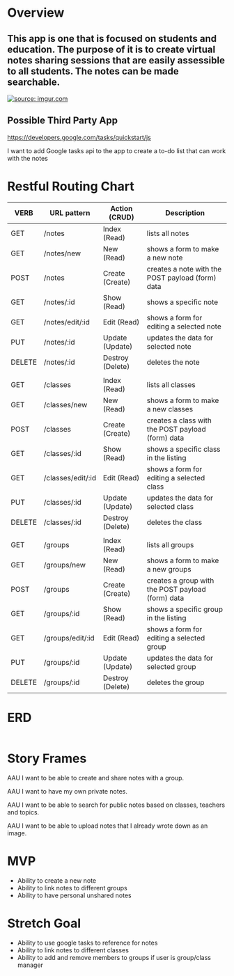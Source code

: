 # Overview
 <h2>This app is one that is focused on students and education. The purpose of it is to create virtual notes sharing sessions that are easily assessible to all students. The notes can be made searchable. </h2>

<a href="https://imgur.com/Xg1rpXn"><img src="https://i.imgur.com/Xg1rpXn.jpg" title="source: imgur.com" /></a>
## Possible Third Party App
https://developers.google.com/tasks/quickstart/js 

I want to add Google tasks api to the app to create a to-do list that can work with the notes

# Restful Routing Chart

| VERB   | URL pattern           | Action (CRUD)    | Description |
| ----   | -----------           | -------------    | ----------- |
| GET    | /notes                | Index (Read)     | lists all notes |
| GET    | /notes/new            | New (Read)       | shows a form to make a new note |
| POST   | /notes                | Create (Create)  | creates a note with the POST payload (form) data |
| GET    | /notes/:id            | Show (Read)      | shows a specific note |
| GET    | /notes/edit/:id       | Edit (Read)      | shows a form for editing a selected note|
| PUT    | /notes/:id            | Update (Update)  | updates the data for selected note |
| DELETE | /notes/:id            | Destroy (Delete) | deletes the note |
| | | |
| GET    | /classes          | Index (Read)     | lists all classes |
| GET    | /classes/new      | New (Read)       | shows a form to make a new classes |
| POST   | /classes          | Create (Create)  | creates a class with the POST payload (form) data |
| GET    | /classes/:id      | Show (Read)      | shows a specific class in the listing |
| GET    | /classes/edit/:id | Edit (Read)      | shows a form for editing a selected class |
| PUT    | /classes/:id      | Update (Update)  | updates the data for selected class |
| DELETE | /classes/:id      | Destroy (Delete) | deletes the class |
| | | |
| GET    | /groups          | Index (Read)     | lists all groups |
| GET    | /groups/new      | New (Read)       | shows a form to make a new groups |
| POST   | /groups          | Create (Create)  | creates a group with the POST payload (form) data |
| GET    | /groups/:id      | Show (Read)      | shows a specific group in the listing |
| GET    | /groups/edit/:id | Edit (Read)      | shows a form for editing a selected group |
| PUT    | /groups/:id      | Update (Update)  | updates the data for selected group |
| DELETE | /groups/:id      | Destroy (Delete) | deletes the group |

# ERD 

<div class="mxgraph" style="max-width:100%;border:1px solid transparent;" data-mxgraph="{&quot;highlight&quot;:&quot;#0000ff&quot;,&quot;nav&quot;:true,&quot;resize&quot;:true,&quot;toolbar&quot;:&quot;zoom layers tags lightbox&quot;,&quot;edit&quot;:&quot;_blank&quot;,&quot;xml&quot;:&quot;&lt;mxfile host=\&quot;app.diagrams.net\&quot; modified=\&quot;2023-07-25T22:27:12.079Z\&quot; agent=\&quot;Mozilla/5.0 (Macintosh; Intel Mac OS X 10_15_7) AppleWebKit/537.36 (KHTML, like Gecko) Chrome/115.0.0.0 Safari/537.36 Edg/115.0.1901.183\&quot; etag=\&quot;4cU77kRvQhrLRe8TGqex\&quot; version=\&quot;21.6.5\&quot;&gt;\n  &lt;diagram name=\&quot;Page-1\&quot; id=\&quot;f8QjonO0ME1cQVBxZWX_\&quot;&gt;\n    &lt;mxGraphModel dx=\&quot;906\&quot; dy=\&quot;1105\&quot; grid=\&quot;0\&quot; gridSize=\&quot;10\&quot; guides=\&quot;1\&quot; tooltips=\&quot;1\&quot; connect=\&quot;1\&quot; arrows=\&quot;1\&quot; fold=\&quot;1\&quot; page=\&quot;0\&quot; pageScale=\&quot;1\&quot; pageWidth=\&quot;850\&quot; pageHeight=\&quot;1100\&quot; math=\&quot;0\&quot; shadow=\&quot;0\&quot;&gt;\n      &lt;root&gt;\n        &lt;mxCell id=\&quot;0\&quot; /&gt;\n        &lt;mxCell id=\&quot;1\&quot; parent=\&quot;0\&quot; /&gt;\n        &lt;mxCell id=\&quot;WU4sxoFzI-XpQnvYxZJU-21\&quot; value=\&quot;Member\&quot; style=\&quot;shape=table;startSize=30;container=1;collapsible=1;childLayout=tableLayout;fixedRows=1;rowLines=0;fontStyle=1;align=center;resizeLast=1;html=1;fontSize=16;\&quot; vertex=\&quot;1\&quot; parent=\&quot;1\&quot;&gt;\n          &lt;mxGeometry x=\&quot;18\&quot; y=\&quot;213\&quot; width=\&quot;211\&quot; height=\&quot;182\&quot; as=\&quot;geometry\&quot; /&gt;\n        &lt;/mxCell&gt;\n        &lt;mxCell id=\&quot;WU4sxoFzI-XpQnvYxZJU-22\&quot; value=\&quot;\&quot; style=\&quot;shape=tableRow;horizontal=0;startSize=0;swimlaneHead=0;swimlaneBody=0;fillColor=none;collapsible=0;dropTarget=0;points=[[0,0.5],[1,0.5]];portConstraint=eastwest;top=0;left=0;right=0;bottom=1;fontSize=16;\&quot; vertex=\&quot;1\&quot; parent=\&quot;WU4sxoFzI-XpQnvYxZJU-21\&quot;&gt;\n          &lt;mxGeometry y=\&quot;30\&quot; width=\&quot;211\&quot; height=\&quot;30\&quot; as=\&quot;geometry\&quot; /&gt;\n        &lt;/mxCell&gt;\n        &lt;mxCell id=\&quot;WU4sxoFzI-XpQnvYxZJU-23\&quot; value=\&quot;PK\&quot; style=\&quot;shape=partialRectangle;connectable=0;fillColor=none;top=0;left=0;bottom=0;right=0;fontStyle=1;overflow=hidden;whiteSpace=wrap;html=1;fontSize=16;\&quot; vertex=\&quot;1\&quot; parent=\&quot;WU4sxoFzI-XpQnvYxZJU-22\&quot;&gt;\n          &lt;mxGeometry width=\&quot;30\&quot; height=\&quot;30\&quot; as=\&quot;geometry\&quot;&gt;\n            &lt;mxRectangle width=\&quot;30\&quot; height=\&quot;30\&quot; as=\&quot;alternateBounds\&quot; /&gt;\n          &lt;/mxGeometry&gt;\n        &lt;/mxCell&gt;\n        &lt;mxCell id=\&quot;WU4sxoFzI-XpQnvYxZJU-24\&quot; value=\&quot;memberId\&quot; style=\&quot;shape=partialRectangle;connectable=0;fillColor=none;top=0;left=0;bottom=0;right=0;align=left;spacingLeft=6;fontStyle=5;overflow=hidden;whiteSpace=wrap;html=1;fontSize=16;\&quot; vertex=\&quot;1\&quot; parent=\&quot;WU4sxoFzI-XpQnvYxZJU-22\&quot;&gt;\n          &lt;mxGeometry x=\&quot;30\&quot; width=\&quot;181\&quot; height=\&quot;30\&quot; as=\&quot;geometry\&quot;&gt;\n            &lt;mxRectangle width=\&quot;181\&quot; height=\&quot;30\&quot; as=\&quot;alternateBounds\&quot; /&gt;\n          &lt;/mxGeometry&gt;\n        &lt;/mxCell&gt;\n        &lt;mxCell id=\&quot;WU4sxoFzI-XpQnvYxZJU-25\&quot; value=\&quot;\&quot; style=\&quot;shape=tableRow;horizontal=0;startSize=0;swimlaneHead=0;swimlaneBody=0;fillColor=none;collapsible=0;dropTarget=0;points=[[0,0.5],[1,0.5]];portConstraint=eastwest;top=0;left=0;right=0;bottom=0;fontSize=16;\&quot; vertex=\&quot;1\&quot; parent=\&quot;WU4sxoFzI-XpQnvYxZJU-21\&quot;&gt;\n          &lt;mxGeometry y=\&quot;60\&quot; width=\&quot;211\&quot; height=\&quot;30\&quot; as=\&quot;geometry\&quot; /&gt;\n        &lt;/mxCell&gt;\n        &lt;mxCell id=\&quot;WU4sxoFzI-XpQnvYxZJU-26\&quot; value=\&quot;\&quot; style=\&quot;shape=partialRectangle;connectable=0;fillColor=none;top=0;left=0;bottom=0;right=0;editable=1;overflow=hidden;whiteSpace=wrap;html=1;fontSize=16;\&quot; vertex=\&quot;1\&quot; parent=\&quot;WU4sxoFzI-XpQnvYxZJU-25\&quot;&gt;\n          &lt;mxGeometry width=\&quot;30\&quot; height=\&quot;30\&quot; as=\&quot;geometry\&quot;&gt;\n            &lt;mxRectangle width=\&quot;30\&quot; height=\&quot;30\&quot; as=\&quot;alternateBounds\&quot; /&gt;\n          &lt;/mxGeometry&gt;\n        &lt;/mxCell&gt;\n        &lt;mxCell id=\&quot;WU4sxoFzI-XpQnvYxZJU-27\&quot; value=\&quot;owner\&quot; style=\&quot;shape=partialRectangle;connectable=0;fillColor=none;top=0;left=0;bottom=0;right=0;align=left;spacingLeft=6;overflow=hidden;whiteSpace=wrap;html=1;fontSize=16;\&quot; vertex=\&quot;1\&quot; parent=\&quot;WU4sxoFzI-XpQnvYxZJU-25\&quot;&gt;\n          &lt;mxGeometry x=\&quot;30\&quot; width=\&quot;181\&quot; height=\&quot;30\&quot; as=\&quot;geometry\&quot;&gt;\n            &lt;mxRectangle width=\&quot;181\&quot; height=\&quot;30\&quot; as=\&quot;alternateBounds\&quot; /&gt;\n          &lt;/mxGeometry&gt;\n        &lt;/mxCell&gt;\n        &lt;mxCell id=\&quot;WU4sxoFzI-XpQnvYxZJU-28\&quot; value=\&quot;\&quot; style=\&quot;shape=tableRow;horizontal=0;startSize=0;swimlaneHead=0;swimlaneBody=0;fillColor=none;collapsible=0;dropTarget=0;points=[[0,0.5],[1,0.5]];portConstraint=eastwest;top=0;left=0;right=0;bottom=0;fontSize=16;\&quot; vertex=\&quot;1\&quot; parent=\&quot;WU4sxoFzI-XpQnvYxZJU-21\&quot;&gt;\n          &lt;mxGeometry y=\&quot;90\&quot; width=\&quot;211\&quot; height=\&quot;30\&quot; as=\&quot;geometry\&quot; /&gt;\n        &lt;/mxCell&gt;\n        &lt;mxCell id=\&quot;WU4sxoFzI-XpQnvYxZJU-29\&quot; value=\&quot;\&quot; style=\&quot;shape=partialRectangle;connectable=0;fillColor=none;top=0;left=0;bottom=0;right=0;editable=1;overflow=hidden;whiteSpace=wrap;html=1;fontSize=16;\&quot; vertex=\&quot;1\&quot; parent=\&quot;WU4sxoFzI-XpQnvYxZJU-28\&quot;&gt;\n          &lt;mxGeometry width=\&quot;30\&quot; height=\&quot;30\&quot; as=\&quot;geometry\&quot;&gt;\n            &lt;mxRectangle width=\&quot;30\&quot; height=\&quot;30\&quot; as=\&quot;alternateBounds\&quot; /&gt;\n          &lt;/mxGeometry&gt;\n        &lt;/mxCell&gt;\n        &lt;mxCell id=\&quot;WU4sxoFzI-XpQnvYxZJU-30\&quot; value=\&quot;\&quot; style=\&quot;shape=partialRectangle;connectable=0;fillColor=none;top=0;left=0;bottom=0;right=0;align=left;spacingLeft=6;overflow=hidden;whiteSpace=wrap;html=1;fontSize=16;\&quot; vertex=\&quot;1\&quot; parent=\&quot;WU4sxoFzI-XpQnvYxZJU-28\&quot;&gt;\n          &lt;mxGeometry x=\&quot;30\&quot; width=\&quot;181\&quot; height=\&quot;30\&quot; as=\&quot;geometry\&quot;&gt;\n            &lt;mxRectangle width=\&quot;181\&quot; height=\&quot;30\&quot; as=\&quot;alternateBounds\&quot; /&gt;\n          &lt;/mxGeometry&gt;\n        &lt;/mxCell&gt;\n        &lt;mxCell id=\&quot;WU4sxoFzI-XpQnvYxZJU-31\&quot; value=\&quot;\&quot; style=\&quot;shape=tableRow;horizontal=0;startSize=0;swimlaneHead=0;swimlaneBody=0;fillColor=none;collapsible=0;dropTarget=0;points=[[0,0.5],[1,0.5]];portConstraint=eastwest;top=0;left=0;right=0;bottom=0;fontSize=16;\&quot; vertex=\&quot;1\&quot; parent=\&quot;WU4sxoFzI-XpQnvYxZJU-21\&quot;&gt;\n          &lt;mxGeometry y=\&quot;120\&quot; width=\&quot;211\&quot; height=\&quot;30\&quot; as=\&quot;geometry\&quot; /&gt;\n        &lt;/mxCell&gt;\n        &lt;mxCell id=\&quot;WU4sxoFzI-XpQnvYxZJU-32\&quot; value=\&quot;\&quot; style=\&quot;shape=partialRectangle;connectable=0;fillColor=none;top=0;left=0;bottom=0;right=0;editable=1;overflow=hidden;whiteSpace=wrap;html=1;fontSize=16;\&quot; vertex=\&quot;1\&quot; parent=\&quot;WU4sxoFzI-XpQnvYxZJU-31\&quot;&gt;\n          &lt;mxGeometry width=\&quot;30\&quot; height=\&quot;30\&quot; as=\&quot;geometry\&quot;&gt;\n            &lt;mxRectangle width=\&quot;30\&quot; height=\&quot;30\&quot; as=\&quot;alternateBounds\&quot; /&gt;\n          &lt;/mxGeometry&gt;\n        &lt;/mxCell&gt;\n        &lt;mxCell id=\&quot;WU4sxoFzI-XpQnvYxZJU-33\&quot; value=\&quot;\&quot; style=\&quot;shape=partialRectangle;connectable=0;fillColor=none;top=0;left=0;bottom=0;right=0;align=left;spacingLeft=6;overflow=hidden;whiteSpace=wrap;html=1;fontSize=16;\&quot; vertex=\&quot;1\&quot; parent=\&quot;WU4sxoFzI-XpQnvYxZJU-31\&quot;&gt;\n          &lt;mxGeometry x=\&quot;30\&quot; width=\&quot;181\&quot; height=\&quot;30\&quot; as=\&quot;geometry\&quot;&gt;\n            &lt;mxRectangle width=\&quot;181\&quot; height=\&quot;30\&quot; as=\&quot;alternateBounds\&quot; /&gt;\n          &lt;/mxGeometry&gt;\n        &lt;/mxCell&gt;\n        &lt;mxCell id=\&quot;WU4sxoFzI-XpQnvYxZJU-34\&quot; value=\&quot;Notes\&quot; style=\&quot;shape=table;startSize=30;container=1;collapsible=1;childLayout=tableLayout;fixedRows=1;rowLines=0;fontStyle=1;align=center;resizeLast=1;html=1;fontSize=16;\&quot; vertex=\&quot;1\&quot; parent=\&quot;1\&quot;&gt;\n          &lt;mxGeometry x=\&quot;18\&quot; y=\&quot;-137\&quot; width=\&quot;211\&quot; height=\&quot;255\&quot; as=\&quot;geometry\&quot; /&gt;\n        &lt;/mxCell&gt;\n        &lt;mxCell id=\&quot;WU4sxoFzI-XpQnvYxZJU-35\&quot; value=\&quot;\&quot; style=\&quot;shape=tableRow;horizontal=0;startSize=0;swimlaneHead=0;swimlaneBody=0;fillColor=none;collapsible=0;dropTarget=0;points=[[0,0.5],[1,0.5]];portConstraint=eastwest;top=0;left=0;right=0;bottom=1;fontSize=16;\&quot; vertex=\&quot;1\&quot; parent=\&quot;WU4sxoFzI-XpQnvYxZJU-34\&quot;&gt;\n          &lt;mxGeometry y=\&quot;30\&quot; width=\&quot;211\&quot; height=\&quot;30\&quot; as=\&quot;geometry\&quot; /&gt;\n        &lt;/mxCell&gt;\n        &lt;mxCell id=\&quot;WU4sxoFzI-XpQnvYxZJU-36\&quot; value=\&quot;PK\&quot; style=\&quot;shape=partialRectangle;connectable=0;fillColor=none;top=0;left=0;bottom=0;right=0;fontStyle=1;overflow=hidden;whiteSpace=wrap;html=1;fontSize=16;\&quot; vertex=\&quot;1\&quot; parent=\&quot;WU4sxoFzI-XpQnvYxZJU-35\&quot;&gt;\n          &lt;mxGeometry width=\&quot;30\&quot; height=\&quot;30\&quot; as=\&quot;geometry\&quot;&gt;\n            &lt;mxRectangle width=\&quot;30\&quot; height=\&quot;30\&quot; as=\&quot;alternateBounds\&quot; /&gt;\n          &lt;/mxGeometry&gt;\n        &lt;/mxCell&gt;\n        &lt;mxCell id=\&quot;WU4sxoFzI-XpQnvYxZJU-37\&quot; value=\&quot;notesId\&quot; style=\&quot;shape=partialRectangle;connectable=0;fillColor=none;top=0;left=0;bottom=0;right=0;align=left;spacingLeft=6;fontStyle=5;overflow=hidden;whiteSpace=wrap;html=1;fontSize=16;\&quot; vertex=\&quot;1\&quot; parent=\&quot;WU4sxoFzI-XpQnvYxZJU-35\&quot;&gt;\n          &lt;mxGeometry x=\&quot;30\&quot; width=\&quot;181\&quot; height=\&quot;30\&quot; as=\&quot;geometry\&quot;&gt;\n            &lt;mxRectangle width=\&quot;181\&quot; height=\&quot;30\&quot; as=\&quot;alternateBounds\&quot; /&gt;\n          &lt;/mxGeometry&gt;\n        &lt;/mxCell&gt;\n        &lt;mxCell id=\&quot;WU4sxoFzI-XpQnvYxZJU-38\&quot; value=\&quot;\&quot; style=\&quot;shape=tableRow;horizontal=0;startSize=0;swimlaneHead=0;swimlaneBody=0;fillColor=none;collapsible=0;dropTarget=0;points=[[0,0.5],[1,0.5]];portConstraint=eastwest;top=0;left=0;right=0;bottom=0;fontSize=16;\&quot; vertex=\&quot;1\&quot; parent=\&quot;WU4sxoFzI-XpQnvYxZJU-34\&quot;&gt;\n          &lt;mxGeometry y=\&quot;60\&quot; width=\&quot;211\&quot; height=\&quot;30\&quot; as=\&quot;geometry\&quot; /&gt;\n        &lt;/mxCell&gt;\n        &lt;mxCell id=\&quot;WU4sxoFzI-XpQnvYxZJU-39\&quot; value=\&quot;\&quot; style=\&quot;shape=partialRectangle;connectable=0;fillColor=none;top=0;left=0;bottom=0;right=0;editable=1;overflow=hidden;whiteSpace=wrap;html=1;fontSize=16;\&quot; vertex=\&quot;1\&quot; parent=\&quot;WU4sxoFzI-XpQnvYxZJU-38\&quot;&gt;\n          &lt;mxGeometry width=\&quot;30\&quot; height=\&quot;30\&quot; as=\&quot;geometry\&quot;&gt;\n            &lt;mxRectangle width=\&quot;30\&quot; height=\&quot;30\&quot; as=\&quot;alternateBounds\&quot; /&gt;\n          &lt;/mxGeometry&gt;\n        &lt;/mxCell&gt;\n        &lt;mxCell id=\&quot;WU4sxoFzI-XpQnvYxZJU-40\&quot; value=\&quot;noteName\&quot; style=\&quot;shape=partialRectangle;connectable=0;fillColor=none;top=0;left=0;bottom=0;right=0;align=left;spacingLeft=6;overflow=hidden;whiteSpace=wrap;html=1;fontSize=16;\&quot; vertex=\&quot;1\&quot; parent=\&quot;WU4sxoFzI-XpQnvYxZJU-38\&quot;&gt;\n          &lt;mxGeometry x=\&quot;30\&quot; width=\&quot;181\&quot; height=\&quot;30\&quot; as=\&quot;geometry\&quot;&gt;\n            &lt;mxRectangle width=\&quot;181\&quot; height=\&quot;30\&quot; as=\&quot;alternateBounds\&quot; /&gt;\n          &lt;/mxGeometry&gt;\n        &lt;/mxCell&gt;\n        &lt;mxCell id=\&quot;WU4sxoFzI-XpQnvYxZJU-41\&quot; value=\&quot;\&quot; style=\&quot;shape=tableRow;horizontal=0;startSize=0;swimlaneHead=0;swimlaneBody=0;fillColor=none;collapsible=0;dropTarget=0;points=[[0,0.5],[1,0.5]];portConstraint=eastwest;top=0;left=0;right=0;bottom=0;fontSize=16;\&quot; vertex=\&quot;1\&quot; parent=\&quot;WU4sxoFzI-XpQnvYxZJU-34\&quot;&gt;\n          &lt;mxGeometry y=\&quot;90\&quot; width=\&quot;211\&quot; height=\&quot;30\&quot; as=\&quot;geometry\&quot; /&gt;\n        &lt;/mxCell&gt;\n        &lt;mxCell id=\&quot;WU4sxoFzI-XpQnvYxZJU-42\&quot; value=\&quot;\&quot; style=\&quot;shape=partialRectangle;connectable=0;fillColor=none;top=0;left=0;bottom=0;right=0;editable=1;overflow=hidden;whiteSpace=wrap;html=1;fontSize=16;\&quot; vertex=\&quot;1\&quot; parent=\&quot;WU4sxoFzI-XpQnvYxZJU-41\&quot;&gt;\n          &lt;mxGeometry width=\&quot;30\&quot; height=\&quot;30\&quot; as=\&quot;geometry\&quot;&gt;\n            &lt;mxRectangle width=\&quot;30\&quot; height=\&quot;30\&quot; as=\&quot;alternateBounds\&quot; /&gt;\n          &lt;/mxGeometry&gt;\n        &lt;/mxCell&gt;\n        &lt;mxCell id=\&quot;WU4sxoFzI-XpQnvYxZJU-43\&quot; value=\&quot;subject\&quot; style=\&quot;shape=partialRectangle;connectable=0;fillColor=none;top=0;left=0;bottom=0;right=0;align=left;spacingLeft=6;overflow=hidden;whiteSpace=wrap;html=1;fontSize=16;\&quot; vertex=\&quot;1\&quot; parent=\&quot;WU4sxoFzI-XpQnvYxZJU-41\&quot;&gt;\n          &lt;mxGeometry x=\&quot;30\&quot; width=\&quot;181\&quot; height=\&quot;30\&quot; as=\&quot;geometry\&quot;&gt;\n            &lt;mxRectangle width=\&quot;181\&quot; height=\&quot;30\&quot; as=\&quot;alternateBounds\&quot; /&gt;\n          &lt;/mxGeometry&gt;\n        &lt;/mxCell&gt;\n        &lt;mxCell id=\&quot;WU4sxoFzI-XpQnvYxZJU-44\&quot; value=\&quot;\&quot; style=\&quot;shape=tableRow;horizontal=0;startSize=0;swimlaneHead=0;swimlaneBody=0;fillColor=none;collapsible=0;dropTarget=0;points=[[0,0.5],[1,0.5]];portConstraint=eastwest;top=0;left=0;right=0;bottom=0;fontSize=16;\&quot; vertex=\&quot;1\&quot; parent=\&quot;WU4sxoFzI-XpQnvYxZJU-34\&quot;&gt;\n          &lt;mxGeometry y=\&quot;120\&quot; width=\&quot;211\&quot; height=\&quot;30\&quot; as=\&quot;geometry\&quot; /&gt;\n        &lt;/mxCell&gt;\n        &lt;mxCell id=\&quot;WU4sxoFzI-XpQnvYxZJU-45\&quot; value=\&quot;\&quot; style=\&quot;shape=partialRectangle;connectable=0;fillColor=none;top=0;left=0;bottom=0;right=0;editable=1;overflow=hidden;whiteSpace=wrap;html=1;fontSize=16;\&quot; vertex=\&quot;1\&quot; parent=\&quot;WU4sxoFzI-XpQnvYxZJU-44\&quot;&gt;\n          &lt;mxGeometry width=\&quot;30\&quot; height=\&quot;30\&quot; as=\&quot;geometry\&quot;&gt;\n            &lt;mxRectangle width=\&quot;30\&quot; height=\&quot;30\&quot; as=\&quot;alternateBounds\&quot; /&gt;\n          &lt;/mxGeometry&gt;\n        &lt;/mxCell&gt;\n        &lt;mxCell id=\&quot;WU4sxoFzI-XpQnvYxZJU-46\&quot; value=\&quot;courseName\&quot; style=\&quot;shape=partialRectangle;connectable=0;fillColor=none;top=0;left=0;bottom=0;right=0;align=left;spacingLeft=6;overflow=hidden;whiteSpace=wrap;html=1;fontSize=16;\&quot; vertex=\&quot;1\&quot; parent=\&quot;WU4sxoFzI-XpQnvYxZJU-44\&quot;&gt;\n          &lt;mxGeometry x=\&quot;30\&quot; width=\&quot;181\&quot; height=\&quot;30\&quot; as=\&quot;geometry\&quot;&gt;\n            &lt;mxRectangle width=\&quot;181\&quot; height=\&quot;30\&quot; as=\&quot;alternateBounds\&quot; /&gt;\n          &lt;/mxGeometry&gt;\n        &lt;/mxCell&gt;\n        &lt;mxCell id=\&quot;WU4sxoFzI-XpQnvYxZJU-47\&quot; value=\&quot;Groups\&quot; style=\&quot;shape=table;startSize=30;container=1;collapsible=1;childLayout=tableLayout;fixedRows=1;rowLines=0;fontStyle=1;align=center;resizeLast=1;html=1;fontSize=16;\&quot; vertex=\&quot;1\&quot; parent=\&quot;1\&quot;&gt;\n          &lt;mxGeometry x=\&quot;561\&quot; y=\&quot;213\&quot; width=\&quot;211\&quot; height=\&quot;182\&quot; as=\&quot;geometry\&quot; /&gt;\n        &lt;/mxCell&gt;\n        &lt;mxCell id=\&quot;WU4sxoFzI-XpQnvYxZJU-48\&quot; value=\&quot;\&quot; style=\&quot;shape=tableRow;horizontal=0;startSize=0;swimlaneHead=0;swimlaneBody=0;fillColor=none;collapsible=0;dropTarget=0;points=[[0,0.5],[1,0.5]];portConstraint=eastwest;top=0;left=0;right=0;bottom=1;fontSize=16;\&quot; vertex=\&quot;1\&quot; parent=\&quot;WU4sxoFzI-XpQnvYxZJU-47\&quot;&gt;\n          &lt;mxGeometry y=\&quot;30\&quot; width=\&quot;211\&quot; height=\&quot;30\&quot; as=\&quot;geometry\&quot; /&gt;\n        &lt;/mxCell&gt;\n        &lt;mxCell id=\&quot;WU4sxoFzI-XpQnvYxZJU-49\&quot; value=\&quot;PK\&quot; style=\&quot;shape=partialRectangle;connectable=0;fillColor=none;top=0;left=0;bottom=0;right=0;fontStyle=1;overflow=hidden;whiteSpace=wrap;html=1;fontSize=16;\&quot; vertex=\&quot;1\&quot; parent=\&quot;WU4sxoFzI-XpQnvYxZJU-48\&quot;&gt;\n          &lt;mxGeometry width=\&quot;30\&quot; height=\&quot;30\&quot; as=\&quot;geometry\&quot;&gt;\n            &lt;mxRectangle width=\&quot;30\&quot; height=\&quot;30\&quot; as=\&quot;alternateBounds\&quot; /&gt;\n          &lt;/mxGeometry&gt;\n        &lt;/mxCell&gt;\n        &lt;mxCell id=\&quot;WU4sxoFzI-XpQnvYxZJU-50\&quot; value=\&quot;groupId\&quot; style=\&quot;shape=partialRectangle;connectable=0;fillColor=none;top=0;left=0;bottom=0;right=0;align=left;spacingLeft=6;fontStyle=5;overflow=hidden;whiteSpace=wrap;html=1;fontSize=16;\&quot; vertex=\&quot;1\&quot; parent=\&quot;WU4sxoFzI-XpQnvYxZJU-48\&quot;&gt;\n          &lt;mxGeometry x=\&quot;30\&quot; width=\&quot;181\&quot; height=\&quot;30\&quot; as=\&quot;geometry\&quot;&gt;\n            &lt;mxRectangle width=\&quot;181\&quot; height=\&quot;30\&quot; as=\&quot;alternateBounds\&quot; /&gt;\n          &lt;/mxGeometry&gt;\n        &lt;/mxCell&gt;\n        &lt;mxCell id=\&quot;WU4sxoFzI-XpQnvYxZJU-51\&quot; value=\&quot;\&quot; style=\&quot;shape=tableRow;horizontal=0;startSize=0;swimlaneHead=0;swimlaneBody=0;fillColor=none;collapsible=0;dropTarget=0;points=[[0,0.5],[1,0.5]];portConstraint=eastwest;top=0;left=0;right=0;bottom=0;fontSize=16;\&quot; vertex=\&quot;1\&quot; parent=\&quot;WU4sxoFzI-XpQnvYxZJU-47\&quot;&gt;\n          &lt;mxGeometry y=\&quot;60\&quot; width=\&quot;211\&quot; height=\&quot;30\&quot; as=\&quot;geometry\&quot; /&gt;\n        &lt;/mxCell&gt;\n        &lt;mxCell id=\&quot;WU4sxoFzI-XpQnvYxZJU-52\&quot; value=\&quot;\&quot; style=\&quot;shape=partialRectangle;connectable=0;fillColor=none;top=0;left=0;bottom=0;right=0;editable=1;overflow=hidden;whiteSpace=wrap;html=1;fontSize=16;\&quot; vertex=\&quot;1\&quot; parent=\&quot;WU4sxoFzI-XpQnvYxZJU-51\&quot;&gt;\n          &lt;mxGeometry width=\&quot;30\&quot; height=\&quot;30\&quot; as=\&quot;geometry\&quot;&gt;\n            &lt;mxRectangle width=\&quot;30\&quot; height=\&quot;30\&quot; as=\&quot;alternateBounds\&quot; /&gt;\n          &lt;/mxGeometry&gt;\n        &lt;/mxCell&gt;\n        &lt;mxCell id=\&quot;WU4sxoFzI-XpQnvYxZJU-53\&quot; value=\&quot;memberName\&quot; style=\&quot;shape=partialRectangle;connectable=0;fillColor=none;top=0;left=0;bottom=0;right=0;align=left;spacingLeft=6;overflow=hidden;whiteSpace=wrap;html=1;fontSize=16;\&quot; vertex=\&quot;1\&quot; parent=\&quot;WU4sxoFzI-XpQnvYxZJU-51\&quot;&gt;\n          &lt;mxGeometry x=\&quot;30\&quot; width=\&quot;181\&quot; height=\&quot;30\&quot; as=\&quot;geometry\&quot;&gt;\n            &lt;mxRectangle width=\&quot;181\&quot; height=\&quot;30\&quot; as=\&quot;alternateBounds\&quot; /&gt;\n          &lt;/mxGeometry&gt;\n        &lt;/mxCell&gt;\n        &lt;mxCell id=\&quot;WU4sxoFzI-XpQnvYxZJU-54\&quot; value=\&quot;\&quot; style=\&quot;shape=tableRow;horizontal=0;startSize=0;swimlaneHead=0;swimlaneBody=0;fillColor=none;collapsible=0;dropTarget=0;points=[[0,0.5],[1,0.5]];portConstraint=eastwest;top=0;left=0;right=0;bottom=0;fontSize=16;\&quot; vertex=\&quot;1\&quot; parent=\&quot;WU4sxoFzI-XpQnvYxZJU-47\&quot;&gt;\n          &lt;mxGeometry y=\&quot;90\&quot; width=\&quot;211\&quot; height=\&quot;30\&quot; as=\&quot;geometry\&quot; /&gt;\n        &lt;/mxCell&gt;\n        &lt;mxCell id=\&quot;WU4sxoFzI-XpQnvYxZJU-55\&quot; value=\&quot;\&quot; style=\&quot;shape=partialRectangle;connectable=0;fillColor=none;top=0;left=0;bottom=0;right=0;editable=1;overflow=hidden;whiteSpace=wrap;html=1;fontSize=16;\&quot; vertex=\&quot;1\&quot; parent=\&quot;WU4sxoFzI-XpQnvYxZJU-54\&quot;&gt;\n          &lt;mxGeometry width=\&quot;30\&quot; height=\&quot;30\&quot; as=\&quot;geometry\&quot;&gt;\n            &lt;mxRectangle width=\&quot;30\&quot; height=\&quot;30\&quot; as=\&quot;alternateBounds\&quot; /&gt;\n          &lt;/mxGeometry&gt;\n        &lt;/mxCell&gt;\n        &lt;mxCell id=\&quot;WU4sxoFzI-XpQnvYxZJU-56\&quot; value=\&quot;ownerName\&quot; style=\&quot;shape=partialRectangle;connectable=0;fillColor=none;top=0;left=0;bottom=0;right=0;align=left;spacingLeft=6;overflow=hidden;whiteSpace=wrap;html=1;fontSize=16;\&quot; vertex=\&quot;1\&quot; parent=\&quot;WU4sxoFzI-XpQnvYxZJU-54\&quot;&gt;\n          &lt;mxGeometry x=\&quot;30\&quot; width=\&quot;181\&quot; height=\&quot;30\&quot; as=\&quot;geometry\&quot;&gt;\n            &lt;mxRectangle width=\&quot;181\&quot; height=\&quot;30\&quot; as=\&quot;alternateBounds\&quot; /&gt;\n          &lt;/mxGeometry&gt;\n        &lt;/mxCell&gt;\n        &lt;mxCell id=\&quot;WU4sxoFzI-XpQnvYxZJU-57\&quot; value=\&quot;\&quot; style=\&quot;shape=tableRow;horizontal=0;startSize=0;swimlaneHead=0;swimlaneBody=0;fillColor=none;collapsible=0;dropTarget=0;points=[[0,0.5],[1,0.5]];portConstraint=eastwest;top=0;left=0;right=0;bottom=0;fontSize=16;\&quot; vertex=\&quot;1\&quot; parent=\&quot;WU4sxoFzI-XpQnvYxZJU-47\&quot;&gt;\n          &lt;mxGeometry y=\&quot;120\&quot; width=\&quot;211\&quot; height=\&quot;30\&quot; as=\&quot;geometry\&quot; /&gt;\n        &lt;/mxCell&gt;\n        &lt;mxCell id=\&quot;WU4sxoFzI-XpQnvYxZJU-58\&quot; value=\&quot;\&quot; style=\&quot;shape=partialRectangle;connectable=0;fillColor=none;top=0;left=0;bottom=0;right=0;editable=1;overflow=hidden;whiteSpace=wrap;html=1;fontSize=16;\&quot; vertex=\&quot;1\&quot; parent=\&quot;WU4sxoFzI-XpQnvYxZJU-57\&quot;&gt;\n          &lt;mxGeometry width=\&quot;30\&quot; height=\&quot;30\&quot; as=\&quot;geometry\&quot;&gt;\n            &lt;mxRectangle width=\&quot;30\&quot; height=\&quot;30\&quot; as=\&quot;alternateBounds\&quot; /&gt;\n          &lt;/mxGeometry&gt;\n        &lt;/mxCell&gt;\n        &lt;mxCell id=\&quot;WU4sxoFzI-XpQnvYxZJU-59\&quot; value=\&quot;\&quot; style=\&quot;shape=partialRectangle;connectable=0;fillColor=none;top=0;left=0;bottom=0;right=0;align=left;spacingLeft=6;overflow=hidden;whiteSpace=wrap;html=1;fontSize=16;\&quot; vertex=\&quot;1\&quot; parent=\&quot;WU4sxoFzI-XpQnvYxZJU-57\&quot;&gt;\n          &lt;mxGeometry x=\&quot;30\&quot; width=\&quot;181\&quot; height=\&quot;30\&quot; as=\&quot;geometry\&quot;&gt;\n            &lt;mxRectangle width=\&quot;181\&quot; height=\&quot;30\&quot; as=\&quot;alternateBounds\&quot; /&gt;\n          &lt;/mxGeometry&gt;\n        &lt;/mxCell&gt;\n        &lt;mxCell id=\&quot;WU4sxoFzI-XpQnvYxZJU-73\&quot; value=\&quot;groupName\&quot; style=\&quot;shape=partialRectangle;connectable=0;fillColor=none;top=0;left=0;bottom=0;right=0;align=left;spacingLeft=6;overflow=hidden;whiteSpace=wrap;html=1;fontSize=16;\&quot; vertex=\&quot;1\&quot; parent=\&quot;1\&quot;&gt;\n          &lt;mxGeometry x=\&quot;48\&quot; y=\&quot;13.5\&quot; width=\&quot;181\&quot; height=\&quot;30\&quot; as=\&quot;geometry\&quot;&gt;\n            &lt;mxRectangle width=\&quot;181\&quot; height=\&quot;30\&quot; as=\&quot;alternateBounds\&quot; /&gt;\n          &lt;/mxGeometry&gt;\n        &lt;/mxCell&gt;\n        &lt;mxCell id=\&quot;WU4sxoFzI-XpQnvYxZJU-74\&quot; value=\&quot;private\&quot; style=\&quot;shape=partialRectangle;connectable=0;fillColor=none;top=0;left=0;bottom=0;right=0;align=left;spacingLeft=6;overflow=hidden;whiteSpace=wrap;html=1;fontSize=16;\&quot; vertex=\&quot;1\&quot; parent=\&quot;1\&quot;&gt;\n          &lt;mxGeometry x=\&quot;48\&quot; y=\&quot;46\&quot; width=\&quot;181\&quot; height=\&quot;30\&quot; as=\&quot;geometry\&quot;&gt;\n            &lt;mxRectangle width=\&quot;181\&quot; height=\&quot;30\&quot; as=\&quot;alternateBounds\&quot; /&gt;\n          &lt;/mxGeometry&gt;\n        &lt;/mxCell&gt;\n        &lt;mxCell id=\&quot;WU4sxoFzI-XpQnvYxZJU-60\&quot; value=\&quot;Classes\&quot; style=\&quot;shape=table;startSize=30;container=1;collapsible=1;childLayout=tableLayout;fixedRows=1;rowLines=0;fontStyle=1;align=center;resizeLast=1;html=1;fontSize=16;\&quot; vertex=\&quot;1\&quot; parent=\&quot;1\&quot;&gt;\n          &lt;mxGeometry x=\&quot;567.5\&quot; y=\&quot;-123\&quot; width=\&quot;211\&quot; height=\&quot;182\&quot; as=\&quot;geometry\&quot; /&gt;\n        &lt;/mxCell&gt;\n        &lt;mxCell id=\&quot;WU4sxoFzI-XpQnvYxZJU-61\&quot; value=\&quot;\&quot; style=\&quot;shape=tableRow;horizontal=0;startSize=0;swimlaneHead=0;swimlaneBody=0;fillColor=none;collapsible=0;dropTarget=0;points=[[0,0.5],[1,0.5]];portConstraint=eastwest;top=0;left=0;right=0;bottom=1;fontSize=16;\&quot; vertex=\&quot;1\&quot; parent=\&quot;WU4sxoFzI-XpQnvYxZJU-60\&quot;&gt;\n          &lt;mxGeometry y=\&quot;30\&quot; width=\&quot;211\&quot; height=\&quot;30\&quot; as=\&quot;geometry\&quot; /&gt;\n        &lt;/mxCell&gt;\n        &lt;mxCell id=\&quot;WU4sxoFzI-XpQnvYxZJU-62\&quot; value=\&quot;PK\&quot; style=\&quot;shape=partialRectangle;connectable=0;fillColor=none;top=0;left=0;bottom=0;right=0;fontStyle=1;overflow=hidden;whiteSpace=wrap;html=1;fontSize=16;\&quot; vertex=\&quot;1\&quot; parent=\&quot;WU4sxoFzI-XpQnvYxZJU-61\&quot;&gt;\n          &lt;mxGeometry width=\&quot;30\&quot; height=\&quot;30\&quot; as=\&quot;geometry\&quot;&gt;\n            &lt;mxRectangle width=\&quot;30\&quot; height=\&quot;30\&quot; as=\&quot;alternateBounds\&quot; /&gt;\n          &lt;/mxGeometry&gt;\n        &lt;/mxCell&gt;\n        &lt;mxCell id=\&quot;WU4sxoFzI-XpQnvYxZJU-63\&quot; value=\&quot;classId\&quot; style=\&quot;shape=partialRectangle;connectable=0;fillColor=none;top=0;left=0;bottom=0;right=0;align=left;spacingLeft=6;fontStyle=5;overflow=hidden;whiteSpace=wrap;html=1;fontSize=16;\&quot; vertex=\&quot;1\&quot; parent=\&quot;WU4sxoFzI-XpQnvYxZJU-61\&quot;&gt;\n          &lt;mxGeometry x=\&quot;30\&quot; width=\&quot;181\&quot; height=\&quot;30\&quot; as=\&quot;geometry\&quot;&gt;\n            &lt;mxRectangle width=\&quot;181\&quot; height=\&quot;30\&quot; as=\&quot;alternateBounds\&quot; /&gt;\n          &lt;/mxGeometry&gt;\n        &lt;/mxCell&gt;\n        &lt;mxCell id=\&quot;WU4sxoFzI-XpQnvYxZJU-64\&quot; value=\&quot;\&quot; style=\&quot;shape=tableRow;horizontal=0;startSize=0;swimlaneHead=0;swimlaneBody=0;fillColor=none;collapsible=0;dropTarget=0;points=[[0,0.5],[1,0.5]];portConstraint=eastwest;top=0;left=0;right=0;bottom=0;fontSize=16;\&quot; vertex=\&quot;1\&quot; parent=\&quot;WU4sxoFzI-XpQnvYxZJU-60\&quot;&gt;\n          &lt;mxGeometry y=\&quot;60\&quot; width=\&quot;211\&quot; height=\&quot;30\&quot; as=\&quot;geometry\&quot; /&gt;\n        &lt;/mxCell&gt;\n        &lt;mxCell id=\&quot;WU4sxoFzI-XpQnvYxZJU-65\&quot; value=\&quot;\&quot; style=\&quot;shape=partialRectangle;connectable=0;fillColor=none;top=0;left=0;bottom=0;right=0;editable=1;overflow=hidden;whiteSpace=wrap;html=1;fontSize=16;\&quot; vertex=\&quot;1\&quot; parent=\&quot;WU4sxoFzI-XpQnvYxZJU-64\&quot;&gt;\n          &lt;mxGeometry width=\&quot;30\&quot; height=\&quot;30\&quot; as=\&quot;geometry\&quot;&gt;\n            &lt;mxRectangle width=\&quot;30\&quot; height=\&quot;30\&quot; as=\&quot;alternateBounds\&quot; /&gt;\n          &lt;/mxGeometry&gt;\n        &lt;/mxCell&gt;\n        &lt;mxCell id=\&quot;WU4sxoFzI-XpQnvYxZJU-66\&quot; value=\&quot;className\&quot; style=\&quot;shape=partialRectangle;connectable=0;fillColor=none;top=0;left=0;bottom=0;right=0;align=left;spacingLeft=6;overflow=hidden;whiteSpace=wrap;html=1;fontSize=16;\&quot; vertex=\&quot;1\&quot; parent=\&quot;WU4sxoFzI-XpQnvYxZJU-64\&quot;&gt;\n          &lt;mxGeometry x=\&quot;30\&quot; width=\&quot;181\&quot; height=\&quot;30\&quot; as=\&quot;geometry\&quot;&gt;\n            &lt;mxRectangle width=\&quot;181\&quot; height=\&quot;30\&quot; as=\&quot;alternateBounds\&quot; /&gt;\n          &lt;/mxGeometry&gt;\n        &lt;/mxCell&gt;\n        &lt;mxCell id=\&quot;WU4sxoFzI-XpQnvYxZJU-67\&quot; value=\&quot;\&quot; style=\&quot;shape=tableRow;horizontal=0;startSize=0;swimlaneHead=0;swimlaneBody=0;fillColor=none;collapsible=0;dropTarget=0;points=[[0,0.5],[1,0.5]];portConstraint=eastwest;top=0;left=0;right=0;bottom=0;fontSize=16;\&quot; vertex=\&quot;1\&quot; parent=\&quot;WU4sxoFzI-XpQnvYxZJU-60\&quot;&gt;\n          &lt;mxGeometry y=\&quot;90\&quot; width=\&quot;211\&quot; height=\&quot;30\&quot; as=\&quot;geometry\&quot; /&gt;\n        &lt;/mxCell&gt;\n        &lt;mxCell id=\&quot;WU4sxoFzI-XpQnvYxZJU-68\&quot; value=\&quot;\&quot; style=\&quot;shape=partialRectangle;connectable=0;fillColor=none;top=0;left=0;bottom=0;right=0;editable=1;overflow=hidden;whiteSpace=wrap;html=1;fontSize=16;\&quot; vertex=\&quot;1\&quot; parent=\&quot;WU4sxoFzI-XpQnvYxZJU-67\&quot;&gt;\n          &lt;mxGeometry width=\&quot;30\&quot; height=\&quot;30\&quot; as=\&quot;geometry\&quot;&gt;\n            &lt;mxRectangle width=\&quot;30\&quot; height=\&quot;30\&quot; as=\&quot;alternateBounds\&quot; /&gt;\n          &lt;/mxGeometry&gt;\n        &lt;/mxCell&gt;\n        &lt;mxCell id=\&quot;WU4sxoFzI-XpQnvYxZJU-69\&quot; value=\&quot;teacherName\&quot; style=\&quot;shape=partialRectangle;connectable=0;fillColor=none;top=0;left=0;bottom=0;right=0;align=left;spacingLeft=6;overflow=hidden;whiteSpace=wrap;html=1;fontSize=16;\&quot; vertex=\&quot;1\&quot; parent=\&quot;WU4sxoFzI-XpQnvYxZJU-67\&quot;&gt;\n          &lt;mxGeometry x=\&quot;30\&quot; width=\&quot;181\&quot; height=\&quot;30\&quot; as=\&quot;geometry\&quot;&gt;\n            &lt;mxRectangle width=\&quot;181\&quot; height=\&quot;30\&quot; as=\&quot;alternateBounds\&quot; /&gt;\n          &lt;/mxGeometry&gt;\n        &lt;/mxCell&gt;\n        &lt;mxCell id=\&quot;WU4sxoFzI-XpQnvYxZJU-70\&quot; value=\&quot;\&quot; style=\&quot;shape=tableRow;horizontal=0;startSize=0;swimlaneHead=0;swimlaneBody=0;fillColor=none;collapsible=0;dropTarget=0;points=[[0,0.5],[1,0.5]];portConstraint=eastwest;top=0;left=0;right=0;bottom=0;fontSize=16;\&quot; vertex=\&quot;1\&quot; parent=\&quot;WU4sxoFzI-XpQnvYxZJU-60\&quot;&gt;\n          &lt;mxGeometry y=\&quot;120\&quot; width=\&quot;211\&quot; height=\&quot;30\&quot; as=\&quot;geometry\&quot; /&gt;\n        &lt;/mxCell&gt;\n        &lt;mxCell id=\&quot;WU4sxoFzI-XpQnvYxZJU-71\&quot; value=\&quot;\&quot; style=\&quot;shape=partialRectangle;connectable=0;fillColor=none;top=0;left=0;bottom=0;right=0;editable=1;overflow=hidden;whiteSpace=wrap;html=1;fontSize=16;\&quot; vertex=\&quot;1\&quot; parent=\&quot;WU4sxoFzI-XpQnvYxZJU-70\&quot;&gt;\n          &lt;mxGeometry width=\&quot;30\&quot; height=\&quot;30\&quot; as=\&quot;geometry\&quot;&gt;\n            &lt;mxRectangle width=\&quot;30\&quot; height=\&quot;30\&quot; as=\&quot;alternateBounds\&quot; /&gt;\n          &lt;/mxGeometry&gt;\n        &lt;/mxCell&gt;\n        &lt;mxCell id=\&quot;WU4sxoFzI-XpQnvYxZJU-72\&quot; value=\&quot;subject\&quot; style=\&quot;shape=partialRectangle;connectable=0;fillColor=none;top=0;left=0;bottom=0;right=0;align=left;spacingLeft=6;overflow=hidden;whiteSpace=wrap;html=1;fontSize=16;\&quot; vertex=\&quot;1\&quot; parent=\&quot;WU4sxoFzI-XpQnvYxZJU-70\&quot;&gt;\n          &lt;mxGeometry x=\&quot;30\&quot; width=\&quot;181\&quot; height=\&quot;30\&quot; as=\&quot;geometry\&quot;&gt;\n            &lt;mxRectangle width=\&quot;181\&quot; height=\&quot;30\&quot; as=\&quot;alternateBounds\&quot; /&gt;\n          &lt;/mxGeometry&gt;\n        &lt;/mxCell&gt;\n        &lt;mxCell id=\&quot;WU4sxoFzI-XpQnvYxZJU-75\&quot; value=\&quot;\&quot; style=\&quot;edgeStyle=entityRelationEdgeStyle;fontSize=12;html=1;endArrow=ERzeroToMany;endFill=1;startArrow=ERzeroToMany;rounded=0;startSize=8;endSize=8;curved=1;exitX=1;exitY=0.5;exitDx=0;exitDy=0;entryX=0;entryY=0.5;entryDx=0;entryDy=0;\&quot; edge=\&quot;1\&quot; parent=\&quot;1\&quot; source=\&quot;WU4sxoFzI-XpQnvYxZJU-22\&quot; target=\&quot;WU4sxoFzI-XpQnvYxZJU-48\&quot;&gt;\n          &lt;mxGeometry width=\&quot;100\&quot; height=\&quot;100\&quot; relative=\&quot;1\&quot; as=\&quot;geometry\&quot;&gt;\n            &lt;mxPoint x=\&quot;374\&quot; y=\&quot;207\&quot; as=\&quot;sourcePoint\&quot; /&gt;\n            &lt;mxPoint x=\&quot;474\&quot; y=\&quot;107\&quot; as=\&quot;targetPoint\&quot; /&gt;\n          &lt;/mxGeometry&gt;\n        &lt;/mxCell&gt;\n        &lt;mxCell id=\&quot;WU4sxoFzI-XpQnvYxZJU-76\&quot; value=\&quot;\&quot; style=\&quot;edgeStyle=entityRelationEdgeStyle;fontSize=12;html=1;endArrow=ERzeroToMany;endFill=1;startArrow=ERzeroToMany;rounded=0;startSize=8;endSize=8;curved=1;exitX=1;exitY=0.5;exitDx=0;exitDy=0;entryX=0;entryY=0.5;entryDx=0;entryDy=0;\&quot; edge=\&quot;1\&quot; parent=\&quot;1\&quot; target=\&quot;WU4sxoFzI-XpQnvYxZJU-61\&quot;&gt;\n          &lt;mxGeometry width=\&quot;100\&quot; height=\&quot;100\&quot; relative=\&quot;1\&quot; as=\&quot;geometry\&quot;&gt;\n            &lt;mxPoint x=\&quot;229\&quot; y=\&quot;-94\&quot; as=\&quot;sourcePoint\&quot; /&gt;\n            &lt;mxPoint x=\&quot;561\&quot; y=\&quot;-94\&quot; as=\&quot;targetPoint\&quot; /&gt;\n          &lt;/mxGeometry&gt;\n        &lt;/mxCell&gt;\n        &lt;mxCell id=\&quot;WU4sxoFzI-XpQnvYxZJU-77\&quot; value=\&quot;\&quot; style=\&quot;edgeStyle=entityRelationEdgeStyle;fontSize=12;html=1;endArrow=ERzeroToMany;endFill=1;startArrow=ERzeroToMany;rounded=0;startSize=8;endSize=8;curved=1;exitX=1;exitY=0.5;exitDx=0;exitDy=0;entryX=0;entryY=0.5;entryDx=0;entryDy=0;\&quot; edge=\&quot;1\&quot; parent=\&quot;1\&quot; target=\&quot;WU4sxoFzI-XpQnvYxZJU-64\&quot;&gt;\n          &lt;mxGeometry width=\&quot;100\&quot; height=\&quot;100\&quot; relative=\&quot;1\&quot; as=\&quot;geometry\&quot;&gt;\n            &lt;mxPoint x=\&quot;229\&quot; y=\&quot;227\&quot; as=\&quot;sourcePoint\&quot; /&gt;\n            &lt;mxPoint x=\&quot;561\&quot; y=\&quot;227\&quot; as=\&quot;targetPoint\&quot; /&gt;\n          &lt;/mxGeometry&gt;\n        &lt;/mxCell&gt;\n        &lt;mxCell id=\&quot;WU4sxoFzI-XpQnvYxZJU-78\&quot; value=\&quot;\&quot; style=\&quot;edgeStyle=entityRelationEdgeStyle;fontSize=12;html=1;endArrow=ERzeroToMany;endFill=1;startArrow=ERzeroToMany;rounded=0;startSize=8;endSize=8;curved=1;exitX=1;exitY=0.5;exitDx=0;exitDy=0;entryX=-0.019;entryY=0.267;entryDx=0;entryDy=0;entryPerimeter=0;\&quot; edge=\&quot;1\&quot; parent=\&quot;1\&quot; target=\&quot;WU4sxoFzI-XpQnvYxZJU-51\&quot;&gt;\n          &lt;mxGeometry width=\&quot;100\&quot; height=\&quot;100\&quot; relative=\&quot;1\&quot; as=\&quot;geometry\&quot;&gt;\n            &lt;mxPoint x=\&quot;229\&quot; y=\&quot;36\&quot; as=\&quot;sourcePoint\&quot; /&gt;\n            &lt;mxPoint x=\&quot;561\&quot; y=\&quot;36\&quot; as=\&quot;targetPoint\&quot; /&gt;\n          &lt;/mxGeometry&gt;\n        &lt;/mxCell&gt;\n        &lt;mxCell id=\&quot;WU4sxoFzI-XpQnvYxZJU-79\&quot; value=\&quot;\&quot; style=\&quot;edgeStyle=entityRelationEdgeStyle;fontSize=12;html=1;endArrow=ERzeroToMany;endFill=1;startArrow=ERzeroToMany;rounded=0;startSize=8;endSize=8;curved=1;exitX=0.5;exitY=0;exitDx=0;exitDy=0;entryX=0.5;entryY=1;entryDx=0;entryDy=0;\&quot; edge=\&quot;1\&quot; parent=\&quot;1\&quot; source=\&quot;WU4sxoFzI-XpQnvYxZJU-21\&quot; target=\&quot;WU4sxoFzI-XpQnvYxZJU-34\&quot;&gt;\n          &lt;mxGeometry width=\&quot;100\&quot; height=\&quot;100\&quot; relative=\&quot;1\&quot; as=\&quot;geometry\&quot;&gt;\n            &lt;mxPoint x=\&quot;374\&quot; y=\&quot;207\&quot; as=\&quot;sourcePoint\&quot; /&gt;\n            &lt;mxPoint x=\&quot;474\&quot; y=\&quot;107\&quot; as=\&quot;targetPoint\&quot; /&gt;\n          &lt;/mxGeometry&gt;\n        &lt;/mxCell&gt;\n        &lt;mxCell id=\&quot;WU4sxoFzI-XpQnvYxZJU-80\&quot; value=\&quot;\&quot; style=\&quot;edgeStyle=entityRelationEdgeStyle;fontSize=12;html=1;endArrow=ERzeroToMany;endFill=1;startArrow=ERzeroToMany;rounded=0;startSize=8;endSize=8;curved=1;exitX=0.25;exitY=1;exitDx=0;exitDy=0;entryX=0.25;entryY=0;entryDx=0;entryDy=0;\&quot; edge=\&quot;1\&quot; parent=\&quot;1\&quot; source=\&quot;WU4sxoFzI-XpQnvYxZJU-60\&quot; target=\&quot;WU4sxoFzI-XpQnvYxZJU-47\&quot;&gt;\n          &lt;mxGeometry width=\&quot;100\&quot; height=\&quot;100\&quot; relative=\&quot;1\&quot; as=\&quot;geometry\&quot;&gt;\n            &lt;mxPoint x=\&quot;269\&quot; y=\&quot;298\&quot; as=\&quot;sourcePoint\&quot; /&gt;\n            &lt;mxPoint x=\&quot;601\&quot; y=\&quot;298\&quot; as=\&quot;targetPoint\&quot; /&gt;\n          &lt;/mxGeometry&gt;\n        &lt;/mxCell&gt;\n      &lt;/root&gt;\n    &lt;/mxGraphModel&gt;\n  &lt;/diagram&gt;\n&lt;/mxfile&gt;\n&quot;}"></div>
<script type="text/javascript" src="https://viewer.diagrams.net/js/viewer-static.min.js"></script>

# Story Frames

AAU I want to be able to create and share notes with a group.

AAU I want to have my own private notes.

AAU I want to be able to search for public notes based on classes, teachers and topics.

AAU I want to be able to upload notes that I already wrote down as an image.


# MVP
<ul>
<li>Ability to create a new note</li>
<li>Ability to link notes to different groups</li>
<li>Ability to have personal unshared notes</li>
</ul>

# Stretch Goal
<ul>
<li>Ability to use google tasks to reference for notes</li>
<li>Ability to link notes to different classes</li>
<li>Ability to add and remove members to groups if user is group/class manager </li>
</ul>


